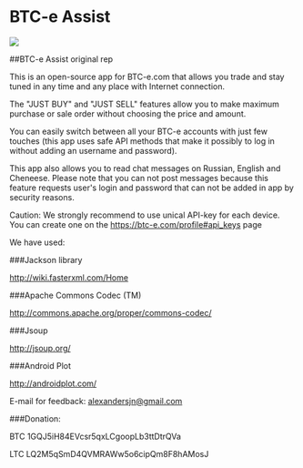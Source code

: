 BTC-e Assist
============


![](https://raw.githubusercontent.com/alexandersjn/btc-e-assist/master/web_hi_res_512.png)


##BTC-e Assist original rep


This is an open-source app for BTC-e.com that allows you trade and stay tuned in any time and any place with Internet connection.


The "JUST BUY" and "JUST SELL" features allow you to make maximum purchase or sale order without choosing the price and amount.


You can easily switch between all your BTC-e accounts with just few touches (this app uses safe API methods that make it possibly to log in without adding an username and password).


This app also allows you to read chat messages on Russian, English and Cheneese. Please note that you can not post messages because this feature requests user's login and password that can not be added in app by security reasons.


Caution: We strongly recommend to use unical API-key for each device.
You can create one on the https://btc-e.com/profile#api_keys page


We have used:


###Jackson library


http://wiki.fasterxml.com/Home


###Apache Commons Codec (TM)


http://commons.apache.org/proper/commons-codec/


###Jsoup


http://jsoup.org/


###Android Plot


http://androidplot.com/


E-mail for feedback: alexandersjn@gmail.com


###Donation:


BTC 1GQJ5iH84EVcsr5qxLCgoopLb3ttDtrQVa


LTC LQ2M5qSmD4QVMRAWw5o6cipQm8F8hAMosJ
